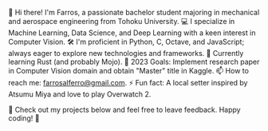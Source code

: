 👋 Hi there! I'm Farros, a passionate bachelor student majoring in mechanical and aerospace engineering from Tohoku University. 
💻 I specialize in Machine Learning, Data Science, and Deep Learning with a keen interest in Computer Vision.
🛠️ I'm proficient in Python, C, Octave, and JavaScript; always eager to explore new technologies and frameworks.
🌱 Currently learning Rust (and probably Mojo).
🎯 2023 Goals: Implement research paper in Computer Vision domain and obtain "Master" title in Kaggle. 
📫 How to reach me: farrosalferro@gmail.com.
⚡ Fun fact: A local setter inspired by Atsumu Miya and love to play Overwatch 2.

🔗 Check out my projects below and feel free to leave feedback. Happy coding! 🚀

<!---
farrosalferro/farrosalferro is a ✨ special ✨ repository because its `README.md` (this file) appears on your GitHub profile.
You can click the Preview link to take a look at your changes.
--->
